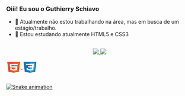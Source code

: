 ### Oiii! Eu sou o Guthierry Schiavo

- 🔭 Atualmente não estou trabalhando na área, mas em busca de um estágio/trabalho.
- 🌱 Estou estudando atualmente HTML5 e CSS3
##
<div align="center">
  <a href="https://github.com/guthierryschiavo">
  <img height="48%" src="https://github-readme-stats.vercel.app/api?username=guthierryschiavo&show_icons=true&theme=algolia&include_all_commits=true&count_private=true"/>
  <img height="48%" src="https://github-readme-stats.vercel.app/api/top-langs/?username=guthierryschiavo&layout=compact&langs_count=7&theme=algolia"/>
</div>

<div style="display: inline_block"><br>
  <!--<img align="center" alt="Rafa-Js" height="30" width="40" src="https://raw.githubusercontent.com/devicons/devicon/master/icons/javascript/javascript-plain.svg">
  <img align="center" alt="Rafa-Ts" height="30" width="40" src="https://raw.githubusercontent.com/devicons/devicon/master/icons/typescript/typescript-plain.svg">
  <img align="center" alt="Rafa-React" height="30" width="40" src="https://raw.githubusercontent.com/devicons/devicon/master/icons/react/react-original.svg"> -->
  <img align="center" alt="Gut-HTML" height="30" width="40" src="https://raw.githubusercontent.com/devicons/devicon/master/icons/html5/html5-original.svg">
  <img align="center" alt="Gut-CSS" height="30" width="40" src="https://raw.githubusercontent.com/devicons/devicon/master/icons/css3/css3-original.svg">
  <!--<img align="center" alt="Rafa-Python" height="30" width="40" src="https://raw.githubusercontent.com/devicons/devicon/master/icons/python/python-original.svg">
  <img align="center" alt="Rafa-Csharp" height="30" width="40" src="https://raw.githubusercontent.com/devicons/devicon/master/icons/csharp/csharp-original.svg">
  <img align="right" alt="Rafa-pic" height="150" style="border-radius:50px;" src="https://media.discordapp.net/attachments/639956127056134178/890373478988013628/Publicacoes_Instagram_1_1.png?width=676&height=676"> -->
  </div>

  ##
   
  ![Snake animation](https://github.com/guthierryschiavo/guthierryschiavo/blob/output/github-contribution-grid-snake.svg)

  
